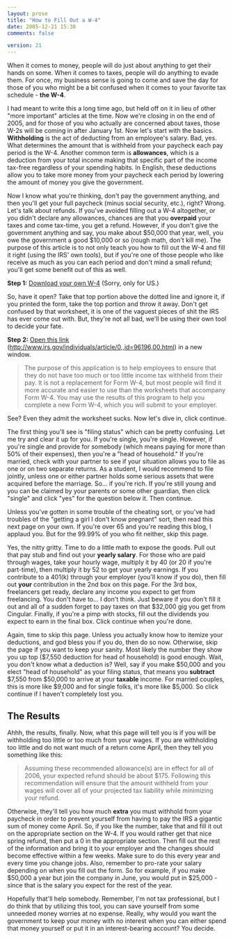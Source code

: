```yaml
---
layout: prose
title: "How to Fill Out a W-4"
date: 2005-12-21 15:30
comments: false

version: 21
---
```


When it comes to money, people will do just about anything to get their hands on some. When it comes to taxes, people will do anything to evade them. For once, my business sense is going to come and save the day for those of you who might be a bit confused when it comes to your favorite tax schedule - **the W-4**.

I had meant to write this a long time ago, but held off on it in lieu of other "more important" articles at the time. Now we're closing in on the end of 2005, and for those of you who actually are concerned about taxes, those W-2s will be coming in after January 1st. Now let's start with the basics. **Withholding** is the act of deducting from an employee's salary. Bad, yes. What determines the amount that is withheld from your paycheck each pay period is the W-4. Another common term is **allowances**, which is a deduction from your total income making that specific part of the income tax-free regardless of your spending habits. In English, these deductions allow you to take more money from your paycheck each period by lowering the amount of money you give the government.

Now I know what you're thinking, don't pay the government anything, and then you'll get your full paycheck (minus social security, etc.), right? Wrong. Let's talk about refunds. If you've avoided filling out a W-4 altogether, or you didn't declare any allowances, chances are that you **overpaid** your taxes and come tax-time, you get a refund. However, if you don't give the government anything and say, you make about $50,000 that year, well, you owe the government a good $10,000 or so (rough math, don't kill me). The purpose of this article is to not only teach you how to fill out the W-4 and fill it right (using the IRS' own tools), but if you're one of those people who like receive as much as you can each period and don't mind a small refund; you'll get some benefit out of this as well.

**Step 1:** [Download your own W-4][1] (Sorry, only for US.)

So, have it open? Take that top portion above the dotted line and ignore it, if you printed the form, take the top portion and throw it away. Don't get confused by that worksheet, it is one of the vaguest pieces of shit the IRS has ever come out with. But, they're not all bad, we'll be using their own tool to decide your fate.

**Step 2:** [Open this link][2] (http://www.irs.gov/individuals/article/0,,id=96196,00.html) in a new window.

> The purpose of this application is to help employees to ensure that they do not have too much or too little income tax withheld from their pay. It is not a replacement for Form W-4, but most people will find it more accurate and easier to use than the worksheets that accompany Form W-4. You may use the results of this program to help you complete a new Form W-4, which you will submit to your employer.

See? Even they admit the worksheet sucks. Now let's dive in, click continue.

The first thing you'll see is "filing status" which can be pretty confusing. Let me try and clear it up for you. If you're single, you're single. However, if you're single and provide for somebody (which means paying for more than 50% of their expenses), then you're a "head of household." If you're married, check with your partner to see if your situation allows you to file as one or on two separate returns. As a student, I would recommend to file jointly, unless one or either partner holds some serious assets that were acquired before the marriage. So... if you're rich. If you're still young and you can be claimed by your parents or some other guardian, then click "single" and click "yes" for the question below it. Then continue.

Unless you've gotten in some trouble of the cheating sort, or you've had troubles of the "getting a girl I don't know pregnant" sort, then read this next page on your own. If you're over 65 and you're reading this blog, I applaud you. But for the 99.99% of you who fit neither, skip this page.

Yes, the nitty gritty. Time to do a little math to expose the goods. Pull out that pay stub and find out your **yearly salary**. For those who are paid through wages, take your hourly wage, multiply it by 40 (or 20 if you're part-time), then multiply it by 52 to get your yearly earnings. If you contribute to a 401(k) through your employer (you'll know if you do), then fill out **your** contribution in the 2nd box on this page. For the 3rd box, freelancers get ready, declare any income you expect to get from freelancing. You don't have to... I don't think. Just beware if you don't fill it out and all of a sudden forget to pay taxes on that $32,000 gig you get from Cingular. Finally, if you're a pimp with stocks, fill out the dividends you expect to earn in the final box. Click continue when you're done.

Again, time to skip this page. Unless you actually know how to itemize your deductions, and god bless you if you do, then do so now. Otherwise, skip the page if you want to keep your sanity. Most likely the number they show you up top ($7,550 deduction for head of household) is good enough. Wait, you don't know what a deduction is? Well, say if you make $50,000 and you elect "head of household" as your filing status, that means you **subtract** $7,550 from $50,000 to arrive at your **taxable** income. For married couples, this is more like $9,000 and for single folks, it's more like $5,000. So click continue if I haven't completely lost you.

## The Results

Ahhh, the results, finally. Now, what this page will tell you is if you will be withholding too little or too much from your wages. If you are withholding too little and do not want much of a return come April, then they tell you something like this:

> Assuming these recommended allowance(s) are in effect for all of 2006, your expected refund should be about $175. Following this recommendation will ensure that the amount withheld from your wages will cover all of your projected tax liability while minimizing your refund.

Otherwise, they'll tell you how much **extra** you must withhold from your paycheck in order to prevent yourself from having to pay the IRS a gigantic sum of money come April. So, if you like the number, take that and fill it out on the appropriate section on the W-4. If you would rather get that nice spring refund, then put a 0 in the appropriate section. Then fill out the rest of the information and bring it to your employer and the changes should become effective within a few weeks. Make sure to do this every year and every time you change jobs. Also, remember to pro-rate your salary depending on when you fill out the form. So for example, if you make $50,000 a year but join the company in June, you would put in $25,000 - since that is the salary you expect for the rest of the year.

Hopefully that'll help somebody. Remember, I'm not tax professional, but I do think that by utilizing this tool, you can save yourself from some unneeded money worries at no expense. Really, why would you want the government to keep your money with no interest when you can either spend that money yourself or put it in an interest-bearing account? You decide.

[1]: http://www.irs.gov/pub/irs-pdf/fw4.pdf
[2]: http://www.irs.gov/individuals/article/0,,id=96196,00.html
